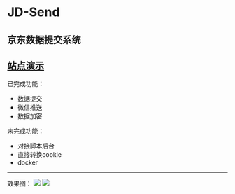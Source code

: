 # JD-Send
京东数据提交系统
---
[站点演示](http://jd.qiuzhong.fun)
---
已完成功能：

- 数据提交
- 微信推送
- 数据加密

未完成功能：

* 对接脚本后台
* 直接转换cookie
* docker
---
效果图：
![](https://pc.qiuzhong.fun/img/Snipaste_2021-09-13_11-15-32.png)
![](https://pc.qiuzhong.fun/img/2021091311.jpg)


